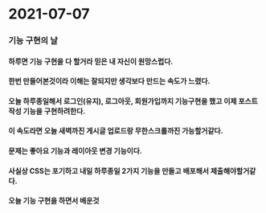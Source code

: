 # 2021-07-07

### 기능 구현의 날

#### 하루면 기능 구현을 다 할거라 믿은 내 자신이 원망스럽다.

#### 한번 만들어본것이라 이해는 잘되지만 생각보다 만드는 속도가 느렸다.

#### 오늘 하루종일해서 로그인(유지), 로그아웃, 회원가입까지 기능구현을 했고 이제 포스트 작성 기능을 구현하려한다.

#### 이 속도라면 오늘 새벽까진 게시글 업로드랑 무한스크롤까진 가능할거같다.

#### 문제는 좋아요 기능과 레이아웃 변경 기능이다.

#### 사실상 CSS는 포기하고 내일 하루종일 2가지 기능을 만들고 배포해서 제출해야할거같다.

#### 오늘 기능 구현을 하면서 배운것
